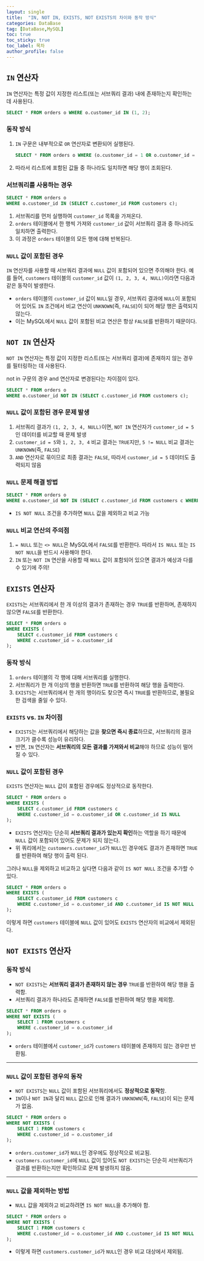 ```yaml
---
layout: single
title:  "IN, NOT IN, EXISTS, NOT EXISTS의 차이와 동작 방식"
categories: DataBase
tag: [DataBase,MySQL]
toc: true
toc_sticky: true
toc_label: 목차
author_profile: false
---
```


## `IN` 연산자

`IN` 연산자는 특정 값이 지정한 리스트(또는 서브쿼리 결과) 내에 존재하는지 확인하는 데 사용된다.

```sql
SELECT * FROM orders o WHERE o.customer_id IN (1, 2);
```

### 동작 방식

1. `IN` 구문은 내부적으로 `OR` 연산자로 변환되어 실행된다.

   ```sql
   SELECT * FROM orders o WHERE (o.customer_id = 1 OR o.customer_id = 2);
   ```

2. 따라서 리스트에 포함된 값들 중 하나라도 일치하면 해당 행이 조회된다.

### 서브쿼리를 사용하는 경우

```sql
SELECT * FROM orders o
WHERE o.customer_id IN (SELECT c.customer_id FROM customers c);
```

1. 서브쿼리를 먼저 실행하여 `customer_id` 목록을 가져온다.
2. `orders` 테이블에서 한 행씩 가져와 `customer_id` 값이 서브쿼리 결과 중 하나라도 일치하면 출력한다.
3. 이 과정은 `orders` 테이블의 모든 행에 대해 반복된다.

### `NULL` 값이 포함된 경우

`IN` 연산자를 사용할 때 서브쿼리 결과에 `NULL` 값이 포함되어 있으면 주의해야 한다. 예를 들어, `customers` 테이블의 `customer_id` 값이 `(1, 2, 3, 4, NULL)`이라면 다음과 같은 동작이 발생한다.

- `orders` 테이블의 `customer_id` 값이 `NULL`일 경우, 서브쿼리 결과에 `NULL`이 포함되어 있어도 `IN` 조건에서 비교 연산이 `UNKNOWN`(즉, `FALSE`)이 되어 해당 행은 출력되지 않는다.
- 이는 MySQL에서 `NULL` 값이 포함된 비교 연산은 항상 `FALSE`를 반환하기 때문이다.

## `NOT IN` 연산자

`NOT IN` 연산자는 특정 값이 지정한 리스트(또는 서브쿼리 결과)에 존재하지 않는 경우를 필터링하는 데 사용된다.

not in 구문의 경우 and 연산자로 변경된다는 차이점이 있다. 

```sql
SELECT * FROM orders o
WHERE o.customer_id NOT IN (SELECT c.customer_id FROM customers c);
```

### `NULL` 값이 포함된 경우 문제 발생

1. 서브쿼리 결과가 `(1, 2, 3, 4, NULL)`이면, `NOT IN` 연산자가 `customer_id = 5`인 데이터를 비교할 때 문제 발생
2. `customer_id = 5`와 `1, 2, 3, 4` 비교 결과는 `TRUE`지만, `5 != NULL` 비교 결과는 `UNKNOWN`(즉, `FALSE`)
3. `AND` 연산자로 묶이므로 최종 결과는 `FALSE`, 따라서 `customer_id = 5` 데이터도 출력되지 않음

### `NULL` 문제 해결 방법

```sql
SELECT * FROM orders o
WHERE o.customer_id NOT IN (SELECT c.customer_id FROM customers c WHERE c.customer_id IS NOT NULL);
```

- `IS NOT NULL` 조건을 추가하면 `NULL` 값을 제외하고 비교 가능

### `NULL` 비교 연산의 주의점

1. `= NULL` 또는 `<> NULL`은 MySQL에서 `FALSE`를 반환한다. 따라서 `IS NULL` 또는 `IS NOT NULL`을 반드시 사용해야 한다.
2. `IN` 또는 `NOT IN` 연산을 사용할 때 `NULL` 값이 포함되어 있으면 결과가 예상과 다를 수 있기에 주의!

## `EXISTS` 연산자

`EXISTS`는 서브쿼리에서 한 개 이상의 결과가 존재하는 경우 `TRUE`를 반환하며, 존재하지 않으면 `FALSE`를 반환한다.

```sql
SELECT * FROM orders o
WHERE EXISTS (
    SELECT c.customer_id FROM customers c
    WHERE c.customer_id = o.customer_id
);
```

### 동작 방식

1. `orders` 테이블의 각 행에 대해 서브쿼리를 실행한다.
2. 서브쿼리가 한 개 이상의 행을 반환하면 `TRUE`를 반환하여 해당 행을 출력한다.
3. `EXISTS`는 서브쿼리에서 한 개의 행이라도 찾으면 즉시 `TRUE`를 반환하므로, 불필요한 검색을 줄일 수 있다.

### `EXISTS` vs. `IN` 차이점

- `EXISTS`는 서브쿼리에서 해당하는 값을 **찾으면 즉시 종료**하므로, 서브쿼리의 결과 크기가 클수록 성능이 유리하다.
- 반면, `IN` 연산자는 **서브쿼리의 모든 결과를 가져와서 비교**해야 하므로 성능이 떨어질 수 있다.

### `NULL` 값이 포함된 경우

`EXISTS` 연산자는 `NULL` 값이 포함된 경우에도 정상적으로 동작한다.

```sql
SELECT * FROM orders o
WHERE EXISTS (
    SELECT c.customer_id FROM customers c
    WHERE c.customer_id = o.customer_id OR c.customer_id IS NULL
);
```

- `EXISTS` 연산자는 단순히 **서브쿼리 결과가 있는지 확인**하는 역할을 하기 때문에 `NULL` 값이 포함되어 있어도 문제가 되지 않는다.
- 위 쿼리에서는 `customers.customer_id`가 `NULL`인 경우에도 결과가 존재하면 `TRUE`를 반환하여 해당 행이 출력 된다.

그러나 `NULL`을 제외하고 비교하고 싶다면 다음과 같이 `IS NOT NULL` 조건을 추가할 수 있다.

```sql
SELECT * FROM orders o
WHERE EXISTS (
    SELECT c.customer_id FROM customers c
    WHERE c.customer_id = o.customer_id AND c.customer_id IS NOT NULL
);
```

이렇게 하면 `customers` 테이블에 `NULL` 값이 있어도 `EXISTS` 연산자의 비교에서 제외된다.

## `NOT EXISTS` 연산자

### 동작 방식

- `NOT EXISTS`는 **서브쿼리 결과가 존재하지 않는 경우** `TRUE`를 반환하여 해당 행을 출력함.
- 서브쿼리 결과가 하나라도 존재하면 `FALSE`를 반환하여 해당 행을 제외함.

```sql
SELECT * FROM orders o
WHERE NOT EXISTS (
    SELECT 1 FROM customers c
    WHERE c.customer_id = o.customer_id
);
```

- `orders` 테이블에서 `customer_id`가 `customers` 테이블에 존재하지 않는 경우만 반환됨.

------

### `NULL` 값이 포함된 경우의 동작

- `NOT EXISTS`는 `NULL` 값이 포함된 서브쿼리에서도 **정상적으로 동작**함.
- `IN`이나 `NOT IN`과 달리 `NULL` 값으로 인해 결과가 `UNKNOWN`(즉, `FALSE`)이 되는 문제가 없음.

```sql
SELECT * FROM orders o
WHERE NOT EXISTS (
    SELECT 1 FROM customers c
    WHERE c.customer_id = o.customer_id
);
```

- `orders.customer_id`가 `NULL`인 경우에도 정상적으로 비교됨.
- `customers.customer_id`에 `NULL` 값이 있어도 `NOT EXISTS`는 단순히 서브쿼리가 결과를 반환하는지만 확인하므로 문제 발생하지 않음.

------

###  `NULL` 값을 제외하는 방법

- `NULL` 값을 제외하고 비교하려면 `IS NOT NULL`을 추가해야 함.

```sql
SELECT * FROM orders o
WHERE NOT EXISTS (
    SELECT 1 FROM customers c
    WHERE c.customer_id = o.customer_id AND c.customer_id IS NOT NULL
);
```

- 이렇게 하면 `customers.customer_id`가 `NULL`인 경우 비교 대상에서 제외됨.
